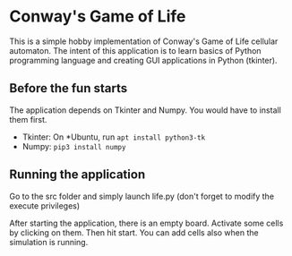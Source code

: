 # Conway's Game of Life

This is a simple hobby implementation of Conway's Game of Life cellular automaton.
The intent of this application is to learn basics of Python programming language
and creating GUI applications in Python (tkinter).

## Before the fun starts

The application depends on Tkinter and Numpy. You would have to install them first. 
* Tkinter: On *Ubuntu, run `apt install python3-tk`
* Numpy: `pip3 install numpy`

## Running the application

Go to the src folder and simply launch life.py (don't forget to modify the execute privileges)

After starting the application, there is an empty board. Activate some cells by clicking on them.
Then hit start.
You can add cells also when the simulation is running.


